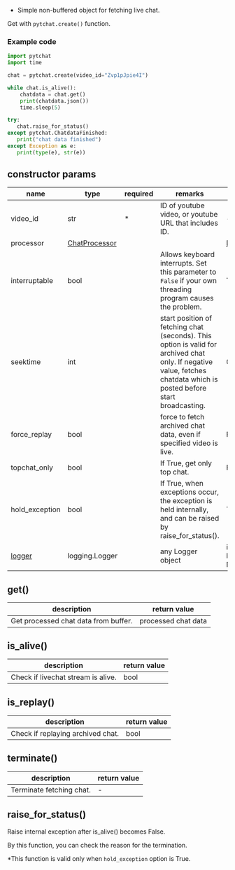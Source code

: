 + Simple non-buffered object for fetching live chat.

Get with `pytchat.create()` function.

### Example code
```python
import pytchat
import time

chat = pytchat.create(video_id="Zvp1pJpie4I")

while chat.is_alive():
    chatdata = chat.get()
    print(chatdata.json())
    time.sleep(5)

try:
   chat.raise_for_status()
except pytchat.ChatdataFinished:
   print("chat data finished")
except Exception as e:
   print(type(e), str(e))
```

## constructor params

name|type|required|remarks|default value
---|---|---|---|---
video_id|str|*|ID of youtube video, or youtube URL that includes ID.|-
processor|[ChatProcessor](https://github.com/taizan-hokuto/pytchat/wiki/ChatProcessor)|||[DefaultProcessor](https://github.com/taizan-hokuto/pytchat/wiki/DefaultProcessor)
interruptable|bool||Allows keyboard interrupts. Set this parameter to `False` if your own threading program causes the problem.|True
seektime|int| |start position of fetching chat (seconds). This option is valid for archived chat only. If negative value, fetches chatdata which is posted before start broadcasting.|0
force_replay|bool| |force to fetch archived chat data, even if specified video is live.|False
topchat_only|bool| |If True, get only top chat.|False
hold_exception|bool| |If True, when exceptions occur, the exception is held internally, and can be raised by raise_for_status().|True
[logger](https://github.com/taizan-hokuto/pytchat/wiki/Logging-pytchat)|logging.Logger| |any Logger object|internal logger(set NullHandler)

## get()
description|return value
---|---
Get processed chat data from buffer.|processed chat data

## is_alive()
description|return value
---|---
Check if livechat stream is alive.|bool

## is_replay()
description|return value
---|---
Check if replaying archived chat.|bool

## terminate()
description|return value
---|---
Terminate fetching chat.|-

## raise_for_status()
Raise internal exception after is_alive() becomes False.

By this function, you can check the reason for the termination.

*This function is valid only when `hold_exception` option is True.

